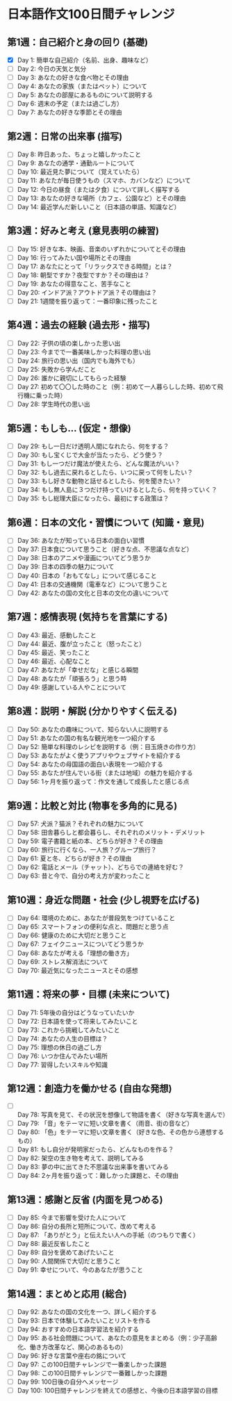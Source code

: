 # 日本語作文100日間チャレンジ

## 第1週：自己紹介と身の回り (基礎)
- [x] Day 1: 簡単な自己紹介（名前、出身、趣味など）
- [ ] Day 2: 今日の天気と気分
- [ ] Day 3: あなたの好きな食べ物とその理由
- [ ] Day 4: あなたの家族（またはペット）について
- [ ] Day 5: あなたの部屋にあるものについて説明する
- [ ] Day 6: 週末の予定（または過ごし方）
- [ ] Day 7: あなたの好きな季節とその理由

## 第2週：日常の出来事 (描写)
- [ ] Day 8: 昨日あった、ちょっと嬉しかったこと
- [ ] Day 9: あなたの通学・通勤ルートについて
- [ ] Day 10: 最近見た夢について（覚えていたら）
- [ ] Day 11: あなたが毎日使うもの（スマホ、カバンなど）について
- [ ] Day 12: 今日の昼食（または夕食）について詳しく描写する
- [ ] Day 13: あなたの好きな場所（カフェ、公園など）とその理由
- [ ] Day 14: 最近学んだ新しいこと（日本語の単語、知識など）

## 第3週：好みと考え (意見表明の練習)
- [ ] Day 15: 好きな本、映画、音楽のいずれかについてとその理由
- [ ] Day 16: 行ってみたい国や場所とその理由
- [ ] Day 17: あなたにとって「リラックスできる時間」とは？
- [ ] Day 18: 朝型ですか？夜型ですか？その理由は？
- [ ] Day 19: あなたの得意なこと、苦手なこと
- [ ] Day 20: インドア派？アウトドア派？その理由は？
- [ ] Day 21: 1週間を振り返って：一番印象に残ったこと

## 第4週：過去の経験 (過去形・描写)
- [ ] Day 22: 子供の頃の楽しかった思い出
- [ ] Day 23: 今までで一番美味しかった料理の思い出
- [ ] Day 24: 旅行の思い出（国内でも海外でも）
- [ ] Day 25: 失敗から学んだこと
- [ ] Day 26: 誰かに親切にしてもらった経験
- [ ] Day 27: 初めて〇〇した時のこと（例：初めて一人暮らしした時、初めて飛行機に乗った時）
- [ ] Day 28: 学生時代の思い出

## 第5週：もしも… (仮定・想像)
- [ ] Day 29: もし一日だけ透明人間になれたら、何をする？
- [ ] Day 30: もし宝くじで大金が当たったら、どう使う？
- [ ] Day 31: もし一つだけ魔法が使えたら、どんな魔法がいい？
- [ ] Day 32: もし過去に戻れるとしたら、いつに戻って何をしたい？
- [ ] Day 33: もし好きな動物と話せるとしたら、何を聞きたい？
- [ ] Day 34: もし無人島に３つだけ持っていけるとしたら、何を持っていく？
- [ ] Day 35: もし総理大臣になったら、最初にする政策は？

## 第6週：日本の文化・習慣について (知識・意見)
- [ ] Day 36: あなたが知っている日本の面白い習慣
- [ ] Day 37: 日本食について思うこと（好きな点、不思議な点など）
- [ ] Day 38: 日本のアニメや漫画についてどう思うか
- [ ] Day 39: 日本の四季の魅力について
- [ ] Day 40: 日本の「おもてなし」について感じること
- [ ] Day 41: 日本の交通機関（電車など）について思うこと
- [ ] Day 42: あなたの国の文化と日本の文化の違いについて

## 第7週：感情表現 (気持ちを言葉にする)
- [ ] Day 43: 最近、感動したこと
- [ ] Day 44: 最近、腹が立ったこと（怒ったこと）
- [ ] Day 45: 最近、笑ったこと
- [ ] Day 46: 最近、心配なこと
- [ ] Day 47: あなたが「幸せだな」と感じる瞬間
- [ ] Day 48: あなたが「頑張ろう」と思う時
- [ ] Day 49: 感謝している人やことについて

## 第8週：説明・解説 (分かりやすく伝える)
- [ ] Day 50: あなたの趣味について、知らない人に説明する
- [ ] Day 51: あなたの国の有名な観光地を一つ紹介する
- [ ] Day 52: 簡単な料理のレシピを説明する（例：目玉焼きの作り方）
- [ ] Day 53: あなたがよく使うアプリやウェブサイトを紹介する
- [ ] Day 54: あなたの母国語の面白い表現を一つ紹介する
- [ ] Day 55: あなたが住んでいる街（または地域）の魅力を紹介する
- [ ] Day 56: 1ヶ月を振り返って：作文を通して成長したと感じる点

## 第9週：比較と対比 (物事を多角的に見る)
- [ ] Day 57: 犬派？猫派？それぞれの魅力について
- [ ] Day 58: 田舎暮らしと都会暮らし、それぞれのメリット・デメリット
- [ ] Day 59: 電子書籍と紙の本、どちらが好き？その理由
- [ ] Day 60: 旅行に行くなら、一人旅？グループ旅行？
- [ ] Day 61: 夏と冬、どちらが好き？その理由
- [ ] Day 62: 電話とメール（チャット）、どちらでの連絡を好む？
- [ ] Day 63: 昔と今で、自分の考え方が変わったこと

## 第10週：身近な問題・社会 (少し視野を広げる)
- [ ] Day 64: 環境のために、あなたが普段気をつけていること
- [ ] Day 65: スマートフォンの便利な点と、問題だと思う点
- [ ] Day 66: 健康のために大切だと思うこと
- [ ] Day 67: フェイクニュースについてどう思うか
- [ ] Day 68: あなたが考える「理想の働き方」
- [ ] Day 69: ストレス解消法について
- [ ] Day 70: 最近気になったニュースとその感想

## 第11週：将来の夢・目標 (未来について)
- [ ] Day 71: 5年後の自分はどうなっていたいか
- [ ] Day 72: 日本語を使って将来してみたいこと
- [ ] Day 73: これから挑戦してみたいこと
- [ ] Day 74: あなたの人生の目標は？
- [ ] Day 75: 理想の休日の過ごし方
- [ ] Day 76: いつか住んでみたい場所
- [ ] Day 77: 習得したいスキルや知識

## 第12週：創造力を働かせる (自由な発想)
- [ ] Day 78: 写真を見て、その状況を想像して物語を書く（好きな写真を選んで）
- [ ] Day 79: 「音」をテーマに短い文章を書く（雨音、街の音など）
- [ ] Day 80: 「色」をテーマに短い文章を書く（好きな色、その色から連想するもの）
- [ ] Day 81: もし自分が発明家だったら、どんなものを作る？
- [ ] Day 82: 架空の生き物を考えて、説明してみる
- [ ] Day 83: 夢の中に出てきた不思議な出来事を書いてみる
- [ ] Day 84: 2ヶ月を振り返って：難しかった課題と、その理由

## 第13週：感謝と反省 (内面を見つめる)
- [ ] Day 85: 今まで影響を受けた人について
- [ ] Day 86: 自分の長所と短所について、改めて考える
- [ ] Day 87: 「ありがとう」と伝えたい人への手紙（のつもりで書く）
- [ ] Day 88: 最近反省したこと
- [ ] Day 89: 自分を褒めてあげたいこと
- [ ] Day 90: 人間関係で大切だと思うこと
- [ ] Day 91: 幸せについて、今のあなたが思うこと

## 第14週：まとめと応用 (総合)
- [ ] Day 92: あなたの国の文化を一つ、詳しく紹介する
- [ ] Day 93: 日本で体験してみたいことリストを作る
- [ ] Day 94: おすすめの日本語学習法を紹介する
- [ ] Day 95: ある社会問題について、あなたの意見をまとめる（例：少子高齢化、働き方改革など、関心のあるもの）
- [ ] Day 96: 好きな言葉や座右の銘について
- [ ] Day 97: この100日間チャレンジで一番楽しかった課題
- [ ] Day 98: この100日間チャレンジで一番難しかった課題
- [ ] Day 99: 100日後の自分へメッセージ
- [ ] Day 100: 100日間チャレンジを終えての感想と、今後の日本語学習の目標
